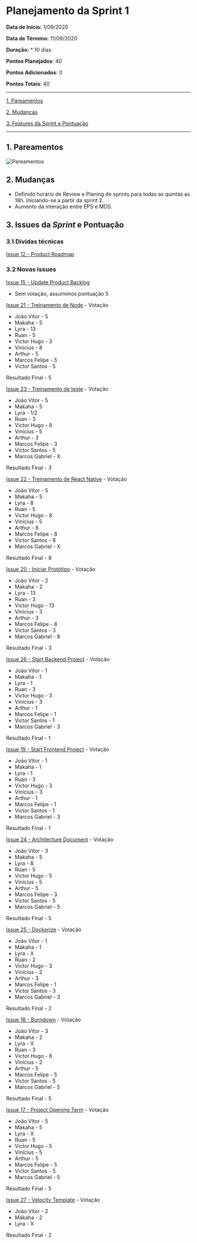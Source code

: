 # Planejamento da Sprint 1

**Data de Início:** 1/09/2020  

**Data de Término:** 11/09/2020

**Duração:** * 10 dias

**Pontos Planejados**: 40

**Pontos Adicionados**: 0

**Pontos Totais**: 40

-------

[1. Pareamentos](#1-pareamentos)

[2. Mudanças](#2-mudanças)

[3. Features da Sprint e Pontuação](#3-features-da-sprint-e-pontuação)

-------
## 1. Pareamentos

![Pareamentos](#)

## 2. Mudanças

* Definido horário de Review e Planing de sprints para todas as quintas as 18h. Iniciando-se a partir da sprint 2.
* Aumento da interação entre EPS e MDS.

## 3. Issues da _Sprint_ e Pontuação

### 3.1 Dívidas técnicas

[Issue 12 - Product Roadmap](https://github.com/fga-eps-mds/2020.1-Grupo2-wiki/issues/12)

### 3.2 Novas issues

[Issue 15 - Update Product Backlog](https://github.com/fga-eps-mds/2020.1-Grupo2-wiki/issues/15)

* Sem votação, assumimos pontuação 5

[Issue 21 - Treinamento de Node](https://github.com/fga-eps-mds/2020.1-Grupo2-wiki/issues/21) - Votação

* João Vítor - 5
* Makaha - 5
* Lyra - 13
* Ruan - 5
* Victor Hugo - 3
* Vinícius - 8
* Arthur - 5
* Marcos Felipe - 5
* Victor Santos - 5

Resultado Final - 5

[Issue 23 - Treinamento de teste](https://github.com/fga-eps-mds/2020.1-Grupo2-wiki/issues/23) - Votação

* João Vítor - 5
* Makaha - 5
* Lyra - 1/2
* Ruan - 3
* Victor Hugo - 8
* Vinícius - 5
* Arthur - 3
* Marcos Felipe - 3
* Victor Santos - 5
* Marcos Gabriel - X

Resultado Final - 3

[Issue 22 - Treinamento de React Native](https://github.com/fga-eps-mds/2020.1-Grupo2-wiki/issues/22) - Votação

* João Vítor - 5
* Makaha - 5
* Lyra - 8
* Ruan - 5
* Victor Hugo - 8
* Vinícius - 5
* Arthur - 8
* Marcos Felipe - 8
* Victor Santos - 8
* Marcos Gabriel - X

Resultado Final - 8

[Issue 20 - Iniciar Protótipo](https://github.com/fga-eps-mds/2020.1-Grupo2-wiki/issues/20) - Votação

* João Vítor - 2
* Makaha - 2
* Lyra - 13
* Ruan - 3
* Victor Hugo - 13
* Vinícius - 3
* Arthur - 3
* Marcos Felipe - 8
* Victor Santos - 3
* Marcos Gabriel - 8

Resultado Final - 3

[Issue 26 - Start Backend Project](https://github.com/fga-eps-mds/2020.1-Grupo2-wiki/issues/26) - Votação

* João Vítor - 1
* Makaha - 1
* Lyra - 1
* Ruan - 3
* Victor Hugo - 3
* Vinícius - 3
* Arthur - 1
* Marcos Felipe - 1
* Victor Santos - 1
* Marcos Gabriel - 3

Resultado Final - 1

[Issue 19 - Start Frontend Project](https://github.com/fga-eps-mds/2020.1-Grupo2-wiki/issues/19) - Votação

* João Vítor - 1
* Makaha - 1
* Lyra - 1
* Ruan - 3
* Victor Hugo - 3
* Vinícius - 3
* Arthur - 1
* Marcos Felipe - 1
* Victor Santos - 1
* Marcos Gabriel - 3

Resultado Final - 1

[Issue 24 - Architecture Document](https://github.com/fga-eps-mds/2020.1-Grupo2-wiki/issues/24) - Votação

* João Vítor - 3
* Makaha - 5
* Lyra - 8
* Ruan - 5
* Victor Hugo - 5
* Vinícius - 5
* Arthur - 5
* Marcos Felipe - 3
* Victor Santos - 5
* Marcos Gabriel - 5

Resultado Final - 5

[Issue 25 - Dockerize](https://github.com/fga-eps-mds/2020.1-Grupo2-wiki/issues/25) - Votação

* João Vítor - 1
* Makaha - 1
* Lyra - X
* Ruan - 2
* Victor Hugo - 3
* Vinícius - 2
* Arthur - 3
* Marcos Felipe - 1
* Victor Santos - 3
* Marcos Gabriel - 3

Resultado Final - 2

[Issue 18 - Burndown](https://github.com/fga-eps-mds/2020.1-Grupo2-wiki/issues/18) - Votação

* João Vítor - 3
* Makaha - 2
* Lyra - X
* Ruan - 3
* Victor Hugo - 8
* Vinícius - 2
* Arthur - 5
* Marcos Felipe - 5
* Victor Santos - 5
* Marcos Gabriel - 5

Resultado Final - 5

[Issue 17 - Project Opening Term](https://github.com/fga-eps-mds/2020.1-Grupo2-wiki/issues/17) - Votação

* João Vítor - 5
* Makaha - 5
* Lyra - X
* Ruan - 5
* Victor Hugo - 5
* Vinícius - 5
* Arthur - 5
* Marcos Felipe - 5
* Victor Santos - 5
* Marcos Gabriel - 5

Resultado Final - 5

[Issue 27 - Velocity Template](https://github.com/fga-eps-mds/2020.1-Grupo2-wiki/issues/27) - Votação

* João Vítor - 2
* Makaha - 2
* Lyra - X 

Resultado Final - 2
